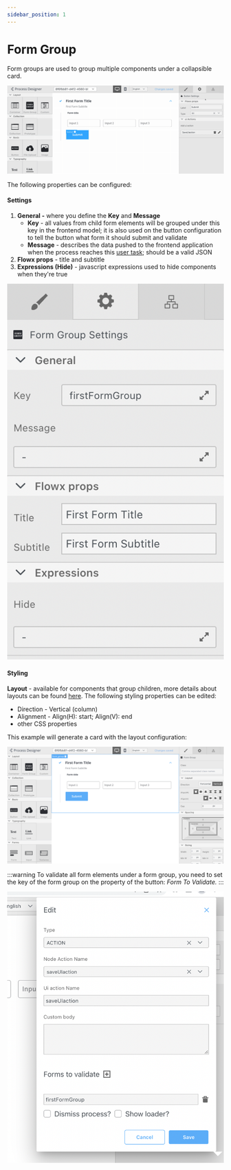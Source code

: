```yaml
---
sidebar_position: 1
---
```


# Form Group

Form groups are used to group multiple components under a collapsible card.

![](../../img/form_group.gif)

The following properties can be configured:

#### Settings

1. **General -** where you define the **Key** and **Message**
   * **Key** - all values from child form elements will be grouped under this key in the frontend model; it is also used on the button configuration to tell the button what form it should submit and validate
   * **Message** - describes the data pushed to the frontend application when the process reaches this [user task](../../../node/user-task-node/user-task-node.md); should be a valid JSON
2. **Flowx props** - title and subtitle
3. **Expressions (Hide)** -  javascript expressions used to hide components when they're true

![](../../img/form_group_settings.png)

#### Styling

**Layout** - available for components that group children, more details about layouts can be found [here](https://tburleson-layouts-demos.firebaseapp.com/#/docs). The following styling properties can be edited:

* Direction - Vertical (column)
* Alignment - Align(H): start; Align(V): end
* other CSS properties

This example will generate a card with the layout configuration:

![](../../img/form_group_layout.png)

:::warning
To validate all form elements under a form group, you need to set the key of the form group on the property of the button: _Form To Validate._
:::

![](../../img/form_group_action.png)
